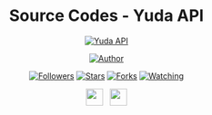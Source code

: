 <div align="center">
 
# Source Codes - Yuda API
<p align="center">
<a href="#"><img title="Yuda API" src="https://img.shields.io/badge/Yuda Api-blue?colorA=%23ff0000&colorB=%23017e40&style=for-the-badge"></a>
</p>
<p align="center">
<a href="https://github.com/yudadika21"><img title="Author" src="https://img.shields.io/badge/Author-yudadika21-orange.svg?style=for-the-badge&logo=github"></a>
</p>
<p align="center">
<a href="https://github.com/vall29/followers"><img title="Followers" src="https://img.shields.io/github/followers/vall29?color=red&style=flat-square"></a>
<a href="https://github.com/vall29/Api/stargazers/"><img title="Stars" src="https://img.shields.io/github/stars/vall29/Api?color=blue&style=flat-square"></a>
<a href="https://github.com/vall29/Api/network/members"><img title="Forks" src="https://img.shields.io/github/forks/vall29/Api?color=red&style=flat-square"></a>
<a href="https://github.com/vall29/Api/watchers"><img title="Watching" src="https://img.shields.io/github/watchers/vall29/Api?label=Watchers&color=blue&style=flat-square"></a>
</p>
<p align='center'>
   <a href="https://wa.me/6285830092151"><img height="30" src="https://c.top4top.io/p_1837yybbf0.jpeg"></a>&nbsp;&nbsp;
   <a href="https://instagram.com/vall29"><img height="30" src="https://raw.githubusercontent.com/TobyG74/TobyG74/main/instagram.jpg"></a>
</P>
